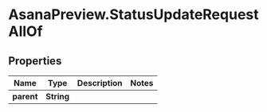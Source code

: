 # AsanaPreview.StatusUpdateRequestAllOf

## Properties

Name | Type | Description | Notes
------------ | ------------- | ------------- | -------------
**parent** | **String** |  | 


